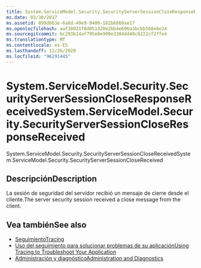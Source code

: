 ```yaml
---
title: System.ServiceModel.Security.SecurityServerSessionCloseResponseReceived
ms.date: 03/30/2017
ms.assetid: 899d663e-6a6d-49e9-9480-182b6860ae17
ms.openlocfilehash: aaf38021f0d051320e2bb4e696a3bcbb568e6e24
ms.sourcegitcommit: bc293b14af795e0e999e3304dd40c0222cf2ffe4
ms.translationtype: MT
ms.contentlocale: es-ES
ms.lasthandoff: 11/26/2020
ms.locfileid: "96291445"
---
```

# <a name="systemservicemodelsecuritysecurityserversessioncloseresponsereceived"></a><span data-ttu-id="24efb-102">System.ServiceModel.Security.SecurityServerSessionCloseResponseReceived</span><span class="sxs-lookup"><span data-stu-id="24efb-102">System.ServiceModel.Security.SecurityServerSessionCloseResponseReceived</span></span>

<span data-ttu-id="24efb-103">System.ServiceModel.Security.SecurityServerSessionCloseReceived</span><span class="sxs-lookup"><span data-stu-id="24efb-103">System.ServiceModel.Security.SecurityServerSessionCloseReceived</span></span>  
  
## <a name="description"></a><span data-ttu-id="24efb-104">Descripción</span><span class="sxs-lookup"><span data-stu-id="24efb-104">Description</span></span>  

 <span data-ttu-id="24efb-105">La sesión de seguridad del servidor recibió un mensaje de cierre desde el cliente.</span><span class="sxs-lookup"><span data-stu-id="24efb-105">The server security session received a close message from the client.</span></span>  
  
## <a name="see-also"></a><span data-ttu-id="24efb-106">Vea también</span><span class="sxs-lookup"><span data-stu-id="24efb-106">See also</span></span>

- [<span data-ttu-id="24efb-107">Seguimiento</span><span class="sxs-lookup"><span data-stu-id="24efb-107">Tracing</span></span>](index.md)
- [<span data-ttu-id="24efb-108">Uso del seguimiento para solucionar problemas de su aplicación</span><span class="sxs-lookup"><span data-stu-id="24efb-108">Using Tracing to Troubleshoot Your Application</span></span>](using-tracing-to-troubleshoot-your-application.md)
- [<span data-ttu-id="24efb-109">Administración y diagnóstico</span><span class="sxs-lookup"><span data-stu-id="24efb-109">Administration and Diagnostics</span></span>](../index.md)
